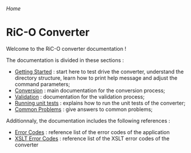 _Home_

# RiC-O Converter

Welcome to the RiC-O converter documentation !

The documentation is divided in these sections :

- [Getting Started](GettingStarted.html) : start here to test drive the converter, understand the directory structure, learn how to print help message and adjust the command parameters;
- [Conversion](Conversion.html) : main documentation for the conversion process;
- [Validation](Validation.html) : documentation for the validation process;
- [Running unit tests](UnitTests.html) : explains how to run the unit tests of the converter;
- [Common Problems](CommonProblems.html) : give answers to common problems;

Additionnaly, the documentation includes the following references :

- [Error Codes](ErrorCodes.html) : reference list of the error codes of the application
- [XSLT Error Codes](ErrorCodesXslt.html) : reference list of the XSLT error codes of the converter